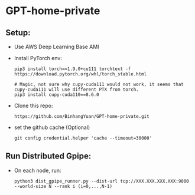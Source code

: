 # GPT-home-private

## Setup:

- Use AWS Deep Learning Base AMI


- Install PyTorch env: 

      pip3 install torch==1.9.0+cu111 torchtext -f https://download.pytorch.org/whl/torch_stable.html

      # Magic, not sure why cupy-cuda111 would not work, it seems that cupy-cuda111 will use different PTX from torch.
      pip3 install cupy-cuda110==8.6.0

- Clone this repo:
        
      https://github.com/BinhangYuan/GPT-home-private.git

- set the github cache (Optional) 

      git config credential.helper 'cache --timeout=30000'

## Run Distributed Gpipe:

- On each node, run:
      
      python3 dist_gpipe_runner.py --dist-url tcp://XXX.XXX.XXX.XXX:9000 --world-size N --rank i (i=0,...,N-1)
